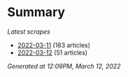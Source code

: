 # Summary
*Latest scrapes*
* [2022-03-11](https://github.com/nuuuwan/news_lk/blob/data/news_lk.2022-03-11.json) (183 articles)
* [2022-03-12](https://github.com/nuuuwan/news_lk/blob/data/news_lk.2022-03-12.json) (51 articles)

*Generated at 12:09PM, March 12, 2022*